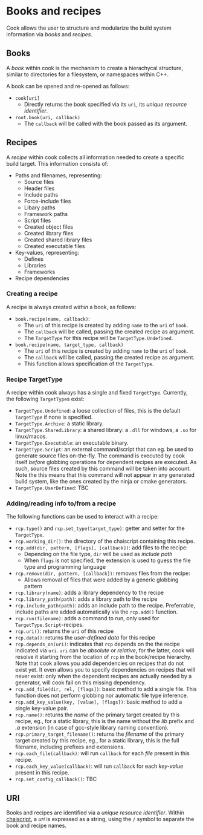 # Books and recipes

Cook allows the user to structure and modularize the build system information via _books_ and _recipes_.

## Books

A _book_ within cook is the mechanism to create a hierachycal structure, similar to directories for a filesystem, or namespaces within C++.

A book can be opened and re-opened as follows:

* `cook[uri]`
   * Directly returns the book specified via its `uri`, its _unique resource identifier_.
* `root.book(uri, callback)`
   * The `callback` will be called with the book passed as its argument.

## Recipes

A _recipe_ within cook collects all information needed to create a specific build target. This information consists of:

* Paths and filenames, representing:
   * Source files
   * Header files
   * Include paths
   * Force-include files
   * Libary paths
   * Framework paths
   * Script files
   * Created object files
   * Created library files
   * Created shared library files
   * Created executable files
* Key-values, representing:
   * Defines
   * Libraries
   * Frameworks
* Recipe dependencies

### Creating a recipe

A recipe is always created _within_ a book, as follows:

* `book.recipe(name, callback)`:
   * The `uri` of this recipe is created by adding `name` to the `uri` of `book`.
   * The `callback` will be called, passing the created recipe as argument.
   * The `TargetType` for this recipe will be `TargetType.Undefined`.
* `book.recipe(name, target_type, callback)`
   * The `uri` of this recipe is created by adding `name` to the `uri` of `book`.
   * The `callback` will be called, passing the created recipe as argument.
   * This function allows specification of the `TargetType`.

### Recipe TargetType

A recipe within cook always has a single and fixed `TargetType`. Currently, the following `TargetType`s exist:

* `TargetType.Undefined`: a loose collection of files, this is the default `TargetType` if none is specified.
* `TargetType.Archive`: a static library.
* `TargetType.SharedLibrary`: a shared library: a `.dll` for windows, a `.so` for linux/macos.
* `TargetType.Executable`: an executable binary.
* `TargetType.Script`: an external command/script that can eg. be used to generate source files on-the-fly. The command is executed by cook itself _before_ globbing operations for dependent recipes are executed. As such, source files created by this command will be taken into account. Note the this means that this command will not appear in any generated build system, like the ones created by the ninja or cmake generators.
* `TargetType.UserDefined`: TBC

### Adding/reading info to/from a recipe

The following functions can be used to interact with a recipe:

* `rcp.type()` and `rcp.set_type(target_type)`: getter and setter for the `TargetType`.
* `rcp.working_dir()`: the directory of the chaiscript containing this recipe.
* `rcp.add(dir, pattern, [flags], [callback])`: add files to the recipe:
   * Depending on the file type, `dir` will be used as _include path_
   * When `flags` is not specified, the extension is used to guess the file type and programming language
* `rcp.remove(dir, pattern, [callback])`: removes files from the recipe:
   * Allows removal of files that were added by a generic globbing pattern
* `rcp.library(name)`: adds a library dependency to the recipe
* `rcp.library_path(path)`: adds a library path to the recipe
* `rcp.include_path(path)`: adds an include path to the recipe. Preferrable, include paths are added automatically via the `rcp.add()` function.
* `rcp.run(filename)`: adds a command to run, only used for `TargetType.Script`-recipes.
* `rcp.uri()`: returns the `uri` of this recipe
* `rcp.data()`: returns the _user-defined data_ for this recipe
* `rcp.depends_on(uri)`: indicates that `rcp` depends on the the recipe indicated via `uri`. `uri` can be _absolute_ or _relative_, for the latter, cook will resolve it starting from the location of `rcp` in the book/recipe hierarchy. Note that cook allows you add dependencies on recipes that do not exist yet. It even allows you to specify dependencies on recipes that will never exist: only when the dependent recipes are actually needed by a generator, will cook fail on this missing dependency.
* `rcp.add_file(dir, rel, [flags])`: basic method to add a single file. This function does not perform globbing nor automatic file type inference.
* `rcp.add_key_value(key, [value], [flags])`: basic method to add a single key-value pair.
* `rcp.name()`: returns the _name_ of the primary target created by this recipe, eg., for a static library, this is the name without the _lib_ prefix and _.a_ extension (in case of gcc-style library naming convention).
* `rcp.primary_target_filename()`: returns the _filename_ of the primary target created by this recipe, eg., for a static library, this is the full filename, including prefixes and extensions.
* `rcp.each_file(callback)`: will run `callback` for each _file_ present in this recipe.
* `rcp.each_key_value(callback)`: will run `callback` for each _key-value_ present in this recipe.
* `rcp.set_config_callback()`: TBC

## URI

Books and recipes are identified via a _unique resource identifier_. Within [chaiscript](http://chaiscript.com/), a _uri_ is expressed as a string, using the `/` symbol to separate the book and recipe names.

